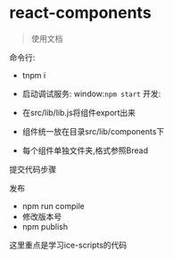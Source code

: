 # react-components

> 使用文档

命令行:
* tnpm i
* 启动调试服务:
 window:`npm start`
开发:

* 在src/lib/lib.js将组件export出来
* 组件统一放在目录src/lib/components下
* 每个组件单独文件夹,格式参照Bread

提交代码步骤

发布
* npm run compile
* 修改版本号
* npm publish


这里重点是学习ice-scripts的代码
